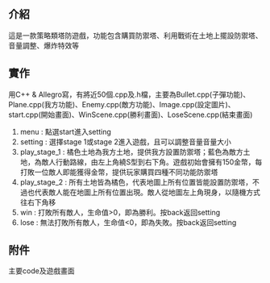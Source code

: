 ## 介紹 
這是一款策略類塔防遊戲，功能包含購買防禦塔、利用戰術在土地上擺設防禦塔、音量調整、爆炸特效等
## 實作 
用C++ & Allegro寫，有將近50個.cpp及.h檔，主要為Bullet.cpp(子彈功能)、Plane.cpp(我方功能)、Enemy.cpp(敵方功能)、Image.cpp(設定圖片)、start.cpp(開始畫面)、WinScene.cpp(勝利畫面)、LoseScene.cpp(結束畫面)
1. menu : 點選start進入setting
2. setting : 選擇stage 1或stage 2進入遊戲，且可以調整音量音量大小
3. play_stage_1 : 橘色土地為我方土地，提供我方設置防禦塔；藍色為敵方土地，為敵人行動路線，由左上角繞S型到右下角。遊戲初始會擁有150金幣，每打敗一位敵人即能獲得金幣，提供玩家購買四種不同功能防禦塔
4. play_stage_2 : 所有土地皆為橘色，代表地圖上所有位置皆能設置防禦塔，不過也代表敵人能在地圖上所有位置出現。敵人從地圖左上角現身，以隨機方式往右下角移
5. win : 打敗所有敵人，生命值>0，即為勝利。按back返回setting
6. lose : 無法打敗所有敵人，生命值<0，即為失敗。按back返回setting
## 附件
主要code及遊戲畫面
